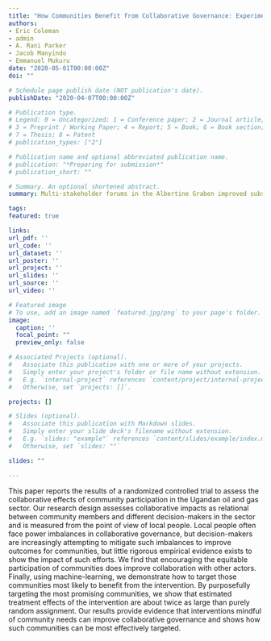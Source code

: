 ```yaml
---
title: "How Communities Benefit from Collaborative Governance: Experimental Evidence in Ugandan Oil and Gas"
authors:
- Eric Coleman
- admin
- A. Rani Parker
- Jacob Manyindo
- Emmanuel Mukuru
date: "2020-05-01T00:00:00Z"
doi: ""

# Schedule page publish date (NOT publication's date).
publishDate: "2020-04-07T00:00:00Z"

# Publication type.
# Legend: 0 = Uncategorized; 1 = Conference paper; 2 = Journal article;
# 3 = Preprint / Working Paper; 4 = Report; 5 = Book; 6 = Book section;
# 7 = Thesis; 8 = Patent
# publication_types: ["2"]

# Publication name and optional abbreviated publication name.
# publication: "*Preparing for submission*"
# publication_short: ""

# Summary. An optional shortened abstract.
summary: Multi-stakeholder forums in the Albertine Graben improved subsequent community collaboration with various decision-makers, and strategically targeting such forums could increase their impacts even more.

tags:
featured: true

links:
url_pdf: ''
url_code: ''
url_dataset: ''
url_poster: ''
url_project: ''
url_slides: ''
url_source: ''
url_video: ''

# Featured image
# To use, add an image named `featured.jpg/png` to your page's folder. 
image:
  caption: ''
  focal_point: ""
  preview_only: false

# Associated Projects (optional).
#   Associate this publication with one or more of your projects.
#   Simply enter your project's folder or file name without extension.
#   E.g. `internal-project` references `content/project/internal-project/index.md`.
#   Otherwise, set `projects: []`.

projects: []

# Slides (optional).
#   Associate this publication with Markdown slides.
#   Simply enter your slide deck's filename without extension.
#   E.g. `slides: "example"` references `content/slides/example/index.md`.
#   Otherwise, set `slides: ""`

slides: ""

---
```


This paper reports the results of a randomized controlled trial to assess the collaborative effects of community participation in the Ugandan oil and gas sector. Our research design assesses collaborative impacts as relational between community members and different decision-makers in the sector and is measured from the point of view of local people. Local people often face power imbalances in collaborative governance, but decision-makers are increasingly attempting to mitigate such imbalances to improve outcomes for communities, but little rigorous empirical evidence exists to show the impact of such efforts. We find that encouraging the equitable participation of communities does improve collaboration with other actors. Finally, using machine-learning, we demonstrate how to target those communities most likely to benefit from the intervention. By purposefully targeting the most promising communities, we show that estimated treatment effects of the intervention are about twice as large than purely random assignment. Our results provide evidence that interventions mindful of community needs can improve collaborative governance and shows how such communities can be most effectively targeted.
